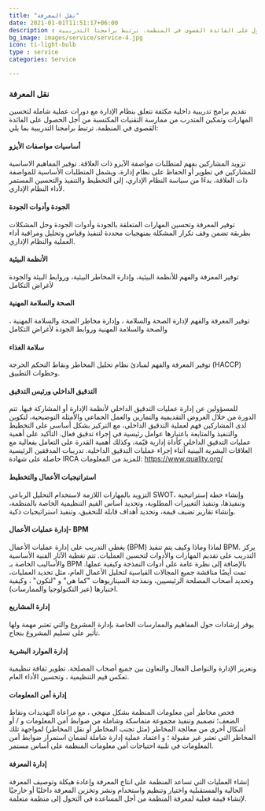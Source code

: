 ```yaml
---
title: "نقل المعرفة"
date: 2021-01-01T11:51:17+06:00
description : تقديم برامج تدريبية داخلية مكثفة تتعلق بنظام الإدارة مع دورات عملية شاملة لتحسين المهارات وتمكين المتدرب من ممارسة التقنيات المكتسبة من أجل الحصول على الفائدة القصوى في المنظمة. ترتبط برامجنا التدريبية
bg_image: images/service/service-4.jpg
icon: ti-light-bulb
type : service
categories: Service

---
```


### نقل المعرفة
تقديم برامج تدريبية داخلية مكثفة تتعلق بنظام الإدارة مع دورات عملية شاملة لتحسين المهارات وتمكين المتدرب من ممارسة التقنيات المكتسبة من أجل الحصول على الفائدة القصوى في المنظمة. ترتبط برامجنا التدريبية بما يلي:

#### أساسيات مواصفات الأيزو
تزويد المشاركين بفهم لمتطلبات مواصفة الآيزو ذات العلاقة. توفير المفاهيم الاساسية للمشاركين في تطوير أو الحفاظ على نظام إدارة، ويشمل المتطلبات الأساسية للمواصفة ذات العلاقة، بدءًا من سياسة النظام الإداري، إلى التخطيط والتنفيذ والتحسين المستمر لأداء النظام الإداري.

#### الجودة وأدوات الجودة
 توفير المعرفة وتحسين المهارات المتعلقة بالجودة وأدوات الجودة وحل المشكلات بطريقة تضمن وقف تكرار المشكلة بمنهجيات محددة لتنفيذ وقياس وتحليل ومراقبة أداء العملية والنظام الإداري.

#### الأنظمة البيئية
توفير المعرفة والفهم للأنظمة البيئية، وإدارة المخاطر البيئية، وروابط البيئة والجودة لأغراض التكامل

#### الصحة والسلامة المهنية
توفير المعرفة والفهم لإدارة الصحة والسلامة ، وإدارة مخاطر الصحة والسلامة المهنية ، والصحة والسلامة المهنية وروابط الجودة لأغراض التكامل

#### سلامة الغذاء
توفير المعرفة والفهم لمبادئ نظام تحليل المخاطر ونقاط التحكم الحرجة (HACCP) وخطوات التطبيق.


#### التدقيق الداخلي ورئيس التدقيق
للمسؤولين عن إدارة عمليات التدقيق الداخلي لأنظمة الإدارة أو المشاركة فيها. تتم الدورة من خلال العروض التقديمية والتمارين والعمل الجماعي والأمثلة التوضيحية، لتكوين لدى المشاركين  فهم لعملية التدقيق الداخلي، مع التركيز بشكل أساسي على التخطيط والتنفيذ والمتابعة باعتبارها عوامل رئيسية في إجراء تدقيق فعال. التأكيد على أهمية عمليات التدقيق الداخلي كأداة إدارية قيّمة، وكذلك أهمية القدرة على التعامل بفعالية مع العلاقات البشرية البينية أثناء إجراء عمليات التدقيق الداخلية. تدريبات المدققين الرئيسية حاصلة على شهادة IRCA للمزيد من المعلومات: https://www.quality.org/

#### استراتيجيات الأعمال والتخطيط
التزويد بالمهارات اللازمة لاستخدام التحليل الرباعي SWOT، وإنشاء خطة إستراتيجية وتنفيذها، وتنفيذ التغييرات المطلوبة، وتحديد أساس القيم التنظيمية الخاصة بالمنظمة، وإنشاء تقارير تضيف قيمة، وتحديد أهداف قابلة للتحقيق، وتنفيذ استراتيجيات ذكية.

#### إدارة عمليات الأعمال- BPM
يغطي التدريب على إدارة عمليات الأعمال (BPM) لماذا وماذا وكيف يتم تنفيذ BPM. يركز التدريب على تقديم المهارات والأدوات لتحسين العمليات. تتم تغطية الآثار الفنية الأساسية والأساليب الخاصة بـ BPM بالإضافة إلى نظرة عامة على أدوات النمذجة وكيفية عملها. تمت أيضًا مناقشة جميع المجالات القياسية لتحليل الأعمال العام، مثل تحديد العمليات، وتحديد أصحاب المصلحة الرئيسيين، ونمذجة السيناريوهات "كما هي" و "لتكون" ، وكيفية اختبارها (عبر التكنولوجيا والممارسات).

#### إدارة المشاريع
يوفر إرشادات حول المفاهيم والممارسات الخاصة بإدارة المشروع والتي تعتبر مهمة ولها تأثير على تسليم المشروع بنجاح.

#### إدارة الموارد البشرية
وتعزيز الإدارة والتواصل الفعال والتعاون بين جميع أصحاب المصلحة. تطوير ثقافة تنظيمية تعكس قيم التنظيمية ، وتحسين الأداء العام.

#### إدارة أمن المعلومات
فحص مخاطر أمن معلومات المنظمة بشكل منهجي ، مع مراعاة التهديدات ونقاط الضعف؛
تصميم وتنفيذ مجموعة متماسكة وشاملة من ضوابط أمن المعلومات و / أو أشكال أخرى من معالجة المخاطر (مثل تجنب المخاطر أو نقل المخاطر) لمواجهة تلك المخاطر التي تعتبر غير مقبولة ؛ و
اعتماد عملية إدارة شاملة لضمان استمرار ضوابط أمن المعلومات في تلبية احتياجات أمن معلومات المنظمة على أساس مستمر.

#### إدارة المعرفة
إنشاء العمليات التي تساعد المنظمة على انتاج المعرفة وإعادة هيكلة وتوصيف المعرفة الحالية والمستقبلية  واختيار وتنظيم واستخدام ونشر وتخزين المعرفة داخليًا أو خارجيًا لإنشاء قيمة فعلية لمعرفة المنظمة من أجل المساعدة في التحول إلى منظمة متعلمة.



